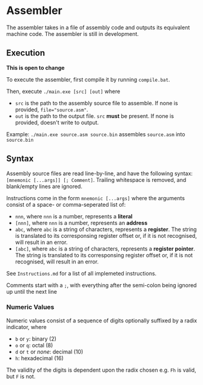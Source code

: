 # Assembler

The assembler takes in a file of assembly code and outputs its equivalent machine code. The assembler is still in development.

## Execution

**This is open to change**

To execute the assembler, first compile it by running `compile.bat`.

Then, execute `./main.exe [src] [out]` where
  - `src` is the path to the assembly source file to assemble. If none is provided, `file="source.asm"`.
  - `out` is the path to the output file. `src` **must** be present. If none is provided, doesn't write to output.

Example: `./main.exe source.asm source.bin` assembles `source.asm` into `source.bin`

## Syntax

Assembly source files are read line-by-line, and have the following syntax: `[mnemonic [...args]] [; Comment]`. Trailing whitespace is removed, and blank/empty lines are ignored.

Instructions come in the form `mnemonic [...args]` where the arguments consist of a space- or comma-seperated list of:
  - `nnn`, where `nnn` is a number, represents a **literal**
  - `[nnn]`, where `nnn` is a number, represents an **address**
  - `abc`, where `abc` is a string of characters, represents a **register**. The string is translated to its corresponsing register offset or, if it is not recognised, will result in an error.
  - `[abc]`, where `abc` is a string of characters, represents a **register pointer**. The string is translated to its corresponsing register offset or, if it is not recognised, will result in an error.

See `Instructions.md` for a list of all implemeted instructions.

Comments start with a `;`, with everything after the semi-colon being ignored up until the next line

### Numeric Values

Numeric values consist of a sequence of digits optionally suffixed by a radix indicator, where
  - `b` or `y`: binary (2)
  - `o` or `q`: octal (8)
  - `d` or `t` or *none*: decimal (10)
  - `h`: hexadecimal (16)

The validity of the digits is dependent upon the radix chosen e.g. `Fh` is valid, but `F` is not.

